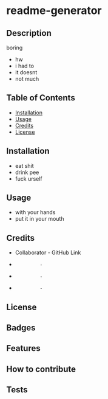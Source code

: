 
  # readme-generator 
  
  ## Description 
  boring 
  
  - hw 
  - i had to 
  - it doesnt 
  - not much 

  ## Table of Contents 
  - [Installation](#installation)
  - [Usage](#usage)
  - [Credits](#credits)
  - [License](#license)

  ## Installation 
  - eat shit 
  - drink pee 
  - fuck urself  

  ## Usage 
  
  - with your hands 
  - put it in your mouth 

  ## Credits 

  - Collaborator - GitHub Link 
  -              - 
  -              -
  -              - 

  ## License 


  ## Badges 

  ## Features 


  ## How to contribute 
  

  ## Tests 




  